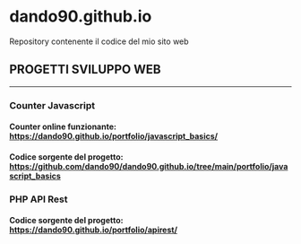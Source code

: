 # dando90.github.io

Repository contenente il codice del mio sito web

## PROGETTI SVILUPPO WEB
***
### Counter Javascript
#### Counter online funzionante: https://dando90.github.io/portfolio/javascript_basics/
#### Codice sorgente del progetto: https://github.com/dando90/dando90.github.io/tree/main/portfolio/javascript_basics
### PHP API Rest
#### Codice sorgente del progetto: https://dando90.github.io/portfolio/apirest/
